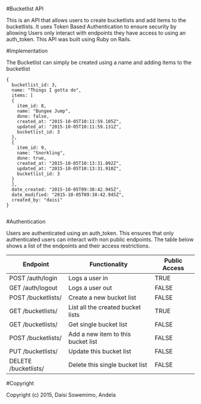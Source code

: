 #Bucketlist API

This is an API that allows users to create bucketlists and add items to the bucketlists.
It uses Token Based Authentication to ensure security by allowing Users only interact with endpoints they have access to using an auth_token.
This API was built using Ruby on Rails.

#Implementation

The Bucketlist can simply be created using a name and adding items to the bucketlist
```
{
  bucketlist_id: 3,
  name: "Things I gotta do",
  items: [
  {
    item_id: 8,
    name: "Bungee Jump",
    done: false,
    created_at: "2015-10-05T10:11:59.105Z",
    updated_at: "2015-10-05T10:11:59.131Z",
    bucketlist_id: 3
  },
  {
    item_id: 9,
    name: "Snorkling",
    done: true,
    created_at: "2015-10-05T10:13:31.892Z",
    updated_at: "2015-10-05T10:13:31.910Z",
    bucketlist_id: 3
  }
  ],
  date_created: "2015-10-05T09:38:42.945Z",
  date_modified: "2015-10-05T09:38:42.945Z",
  created_by: "daisi"
}


```

#Authentication

Users are authenticated using an auth_token. This ensures that only authenticated users can interact with non public endpoints.
The table below shows a list of the endpoints and their access restrictions.

|    Endpoint              | Functionality                      | Public Access         |
| -------------            | -------------                      | -------------         |
| POST /auth/login         | Logs a user in                     |        TRUE           |
| GET /auth/logout         | Logs a user out                    |        FALSE          |
| POST /bucketlists/       | Create a new bucket list           |        FALSE          |
| GET /bucketlists/        | List all the created bucket lists  |        TRUE           |
| GET /bucketlists/<id>    | Get single bucket list             |        FALSE          |
| POST /bucketlists/<id>   | Add a new item to this bucket list |        FALSE          |
| PUT /bucketlists/<id>    | Update this bucket list            |        FALSE          |
| DELETE /bucketlists/<id> | Delete this single bucket list     |        FALSE          |


#Copyright

Copyright (c) 2015, Daisi Sowemimo, Andela
